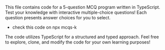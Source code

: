 This file contains code for a 5-question MCQ program written in TypeScript.
Test your knowledge with interactive multiple-choice questions!
Each question presents answer choices for you to select.
- check this code on npx mcqs-k

The code utilizes TypeScript for a structured and typed approach.
Feel free to explore, clone, and modify the code for your own learning purposes!
